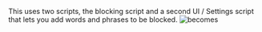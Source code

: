 This uses two scripts, the blocking script and a second UI / Settings script that lets you add words and phrases to be blocked.
![becomes](https://github.com/def-initive/Word-and-Image-Blocker/assets/153235030/b9398aa8-5507-4b3b-b265-0300228b783d)
